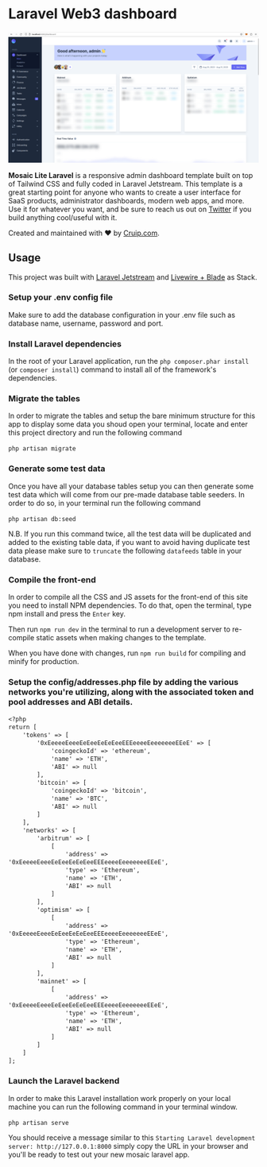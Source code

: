 # Laravel Web3 dashboard 

![Mosaic TailwindCSS template preview](https://raw.githubusercontent.com/manelgavalda/laravel-dashboard-web3/main/public/images/dashboard.png)

**Mosaic Lite Laravel** is a responsive admin dashboard template built on top of Tailwind CSS and fully coded in Laravel Jetstream. This template is a great starting point for anyone who wants to create a user interface for SaaS products, administrator dashboards, modern web apps, and more.
Use it for whatever you want, and be sure to reach us out on [Twitter](https://twitter.com/Cruip_com) if you build anything cool/useful with it.

Created and maintained with ❤️ by [Cruip.com](https://cruip.com/).

## Usage

This project was built with [Laravel Jetstream](https://jetstream.laravel.com/) and [Livewire + Blade](https://jetstream.laravel.com/2.x/introduction.html#livewire-blade) as Stack.

### Setup your .env config file
Make sure to add the database configuration in your .env file such as database name, username, password and port.

### Install Laravel dependencies
In the root of your Laravel application, run the ``php composer.phar install`` (or ``composer install``) command to install all of the framework's dependencies.

### Migrate the tables

In order to migrate the tables and setup the bare minimum structure for this app
to display some data you shoud open your terminal, locate and enter this project
directory and run the following command

``php artisan migrate``

### Generate some test data

Once you have all your database tables setup you can then generate some test data
which will come from our pre-made database table seeders.
In order to do so, in your terminal run the following command

``php artisan db:seed``

N.B. If you run this command twice, all the test data will be duplicated and added to the existing table data, if you want to avoid having duplicate test data please
make sure to ``truncate`` the following ``datafeeds`` table in your database.

### Compile the front-end

In order to compile all the CSS and JS assets for the front-end of this site you need to install NPM dependencies. To do that, open the terminal, type npm install and press the ``Enter`` key.

Then run ``npm run dev`` in the terminal to run a development server to re-compile static assets when making changes to the template.

When you have done with changes, run ``npm run build`` for compiling and minify for production.


### Setup the config/addresses.php file by adding the various networks you're utilizing, along with the associated token and pool addresses and ABI details.
```
<?php
return [
    'tokens' => [
        '0xEeeeeEeeeEeEeeEeEeEeeEEEeeeeEeeeeeeeEEeE' => [
            'coingeckoId' => 'ethereum',
            'name' => 'ETH',
            'ABI' => null
        ],
        'bitcoin' => [
            'coingeckoId' => 'bitcoin',
            'name' => 'BTC',
            'ABI' => null
        ]
    ],
    'networks' => [
        'arbitrum' => [
            [
                'address' => '0xEeeeeEeeeEeEeeEeEeEeeEEEeeeeEeeeeeeeEEeE',
                'type' => 'Ethereum',
                'name' => 'ETH',
                'ABI' => null
            ]
        ],
        'optimism' => [
            [
                'address' => '0xEeeeeEeeeEeEeeEeEeEeeEEEeeeeEeeeeeeeEEeE',
                'type' => 'Ethereum',
                'name' => 'ETH',
                'ABI' => null
            ]
        ],
        'mainnet' => [
            [
                'address' => '0xEeeeeEeeeEeEeeEeEeEeeEEEeeeeEeeeeeeeEEeE',
                'type' => 'Ethereum',
                'name' => 'ETH',
                'ABI' => null
            ]
        ]
    ]
];
```

### Launch the Laravel backend

In order to make this Laravel installation work properly on your local machine you
can run the following command in your terminal window.

``php artisan serve``

You should receive a message similar to this
``Starting Laravel development server: http://127.0.0.1:8000`` simply copy the URL
in your browser and you'll be ready to test out your new mosaic laravel app.
